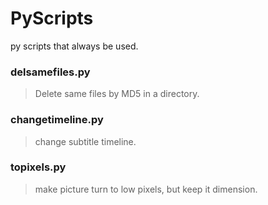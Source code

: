 # PyScripts
py scripts that always be used.

### delsamefiles.py
> Delete same files by MD5 in a directory.

### changetimeline.py
> change subtitle timeline.

### topixels.py
> make picture turn to low pixels, but keep it dimension.
